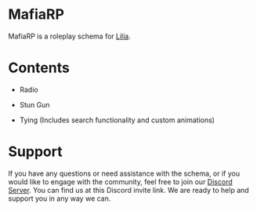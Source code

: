 # MafiaRP
 
MafiaRP is a roleplay schema for [Lilia](https://github.com/LiliaFramework/Lilia).

# Contents

- Radio
 
- Stun Gun

- Tying (Includes search functionality and custom animations)

# Support

If you have any questions or need assistance with the schema, or if you would like to engage with the community, feel free to join our [Discord Server](https://discord.gg/52MSnh39vw). You can find us at this Discord invite link. We are ready to help and support you in any way we can.
